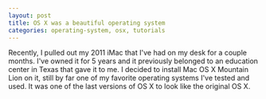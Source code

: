 ```yaml
---
layout: post
title: OS X was a beautiful operating system
categories: operating-system, osx, tutorials
---
```


Recently, I pulled out my 2011 iMac that I've had on my desk for a couple months. I've owned it for 5 years and it previously belonged to an education center in Texas that gave it to me.
I decided to install Mac OS X Mountain Lion on it, still by far one of my favorite operating systems I've tested and used. It was one of the last versions of OS X to look like the original OS X.
